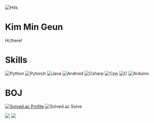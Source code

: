 ![Hits](https://hits.seeyoufarm.com/api/count/incr/badge.svg?url=https%3A%2F%2Fgithub.com%2Fmingeun128&count_bg=%23FFD28A&title_bg=%23CA8A00&icon=&icon_color=%23E7E7E7&title=hits&edge_flat=false)
# Kim Min Geun
Hi,there!


# Skills
![Python](https://img.shields.io/badge/Python-3776AB.svg?&style=for-the-badge&logo=Python&logoColor=white)
![Pytorch](https://img.shields.io/badge/Pytorch-4479A1.svg?&style=for-the-badge&logo=Pytorch&logoColor=white)
![Java](https://img.shields.io/badge/Java-007396?style=for-the-badge&logo=java&logoColor=white)
![Android](https://img.shields.io/badge/Android-3DDC84.svg?&style=for-the-badge&logo=Android&logoColor=white)
![Csharp](https://img.shields.io/badge/C%23-F57F17.svg?&style=for-the-badge&logo=Csharp&logoColor=white)
![Cpp](https://img.shields.io/badge/C++-FBC02D?style=for-the-badge&logo=C%2B%2B&logoColor=white)
![C](https://img.shields.io/badge/C-FDD835.svg?&style=for-the-badge&logo=C&logoColor=white)
![Arduino](https://img.shields.io/badge/Arduino-4DDBBD.svg?&style=for-the-badge&logo=Arduino&logoColor=white)

# BOJ
[![Solved.ac Profile](http://mazassumnida.wtf/api/v2/generate_badge?boj=alsrms27)](https://solved.ac/alsrms27/)
![Solved.ac Solve](https://mazandi.herokuapp.com/api?handle=alsrms27&theme=cold)

<img src="https://github-readme-stats.vercel.app/api?username=mingeun128&show_icons=true&theme=dark"/>
<img src="https://github-readme-stats.vercel.app/api/top-langs/?username=mingeun128&show_icons=true&theme=dark"/>






<!--
**mingeun128/mingeun128** is a ✨ _special_ ✨ repository because its `README.md` (this file) appears on your GitHub profile.

Here are some ideas to get you started:

- 🔭 I’m currently working on ...
- 🌱 I’m currently learning ...
- 👯 I’m looking to collaborate on ...
- 🤔 I’m looking for help with ...
- 💬 Ask me about ...
- 📫 How to reach me: ...
- 😄 Pronouns: ...
- ⚡ Fun fact: ...
-->
